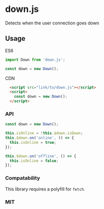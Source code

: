 # down.js

Detects when the user connection goes down


## Usage

ES6
```js
import Down from 'down.js';

const down = new Down();
```

CDN
```html
  <script src="link/to/down.js"></script>
  <script>
    const down = new Down();
  </script>
```

### API

```js
const down = new Down();

this.isOnline = !this.$down.isDown;
this.$down.on('online', () => {
  this.isOnline = true;
});

this.$down.on('offline', () => {
  this.isOnline = false;
});
```

### Compatability

This library requires a polyfill for `fetch`.

### MIT